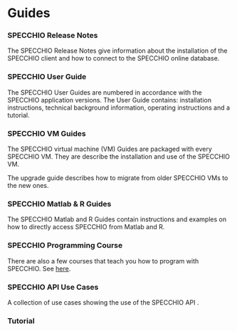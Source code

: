 # Guides

### SPECCHIO Release Notes

The SPECCHIO Release Notes give information about the installation of the SPECCHIO client 
and how to connect to the SPECCHIO online database.


<download-link
    name="SPECCHIO Release Notes V3.3.0"
    link="https://github.com/SPECCHIODB/Guides/raw/master/SPECCHIO_ReleaseNotes.pdf"/>    



### SPECCHIO User Guide

The SPECCHIO User Guides are numbered in accordance with the SPECCHIO
application versions. The User Guide contains: installation instructions,
technical background information, operating instructions and a tutorial.

<download-link
    name="SPECCHIO User Guide V3.3.0"
    link="https://github.com/SPECCHIODB/Guides/raw/master/SPECCHIO_UserGuide.pdf"/>

### SPECCHIO VM Guides

The SPECCHIO virtual machine (VM) Guides are packaged with every SPECCHIO VM.
They are describe the installation and use of the SPECCHIO VM. 

<download-link
    name="SPECCHIO Virtual Box (to be updated for new version)"
    link="https://github.com/SPECCHIODB/Guides/raw/master/SPECCHIO_VM.pdf"/>
    
The upgrade guide describes how to migrate from older SPECCHIO VMs to the new ones.
<download-link
    name="SPECCHIO Virtual Machine Upgrade"
    link="https://github.com/SPECCHIODB/Guides/raw/master/SPECCHIO_VMUpgradeGuide.pdf"/>    
        

### SPECCHIO Matlab & R Guides

The SPECCHIO Matlab and R Guides contain instructions and examples on how to
directly access SPECCHIO from Matlab and R. 

<download-link
    name="SPECCHIO_Matlab_Guide_V3.1.1"
    link="ftp://v473.vanager.de/user_guides/SPECCHIO_Matlab_Guide_V3.1.1.pdf"/>

<download-link
    name="SPECCHIO_R_Guide_V3.1.0"
    link="ftp://v473.vanager.de/user_guides/SPECCHIO_R_Guide_V3.1.0.pdf"/>


### SPECCHIO Programming Course

There are also a few courses that teach you how to program with SPECCHIO.
See [here](/programming-course/).

### SPECCHIO API Use Cases

A collection of use cases showing the use of the SPECCHIO API .

<download-link
    name="SPECCHIO API Use Cases"
    link="https://github.com/SPECCHIODB/Guides/raw/master/SPECCHIO_API_Examples.pdf"/>

### Tutorial

<download-link
    name="SPECCHIO_Tutorial.pdf"
    link="https://github.com/SPECCHIODB/Guides/blob/master/SPECCHIO_Tutorial.pdf"/>

<download-link
    name="tutorial-dataset.zip"
    icon="file-archive"
    link="/guides/assets/tutorial-dataset.zip"/>